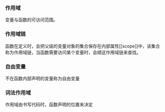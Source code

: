 
### 作用域
变量与函数的可访问范围。

### 作用域链
函数在定义时，会把父级的变量对象的集合保存在内部属性[[scope]]中，该集合称为作用域链，当函数需要访问某个变量时，会顺这作用域链来查找。

### 自由变量
不在函数内部声明的变量称为自由变量

### 词法作用域
作用域由书写代码时，函数声明的位置来决定
